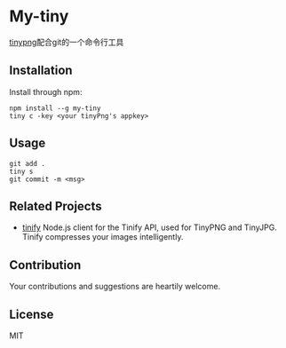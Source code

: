# My-tiny
[tinypng](https://tinypng.com/)配合git的一个命令行工具
## Installation

Install through npm:
```
npm install --g my-tiny
tiny c -key <your tinyPng's appkey>
```

## Usage
```
git add .
tiny s
git commit -m <msg>
```

## Related Projects

* [tinify](https://github.com/tinify/tinify-nodejs) Node.js client for the Tinify API, used for TinyPNG and TinyJPG. Tinify compresses your images intelligently. 


## Contribution

Your contributions and suggestions are heartily welcome.

## License
MIT
